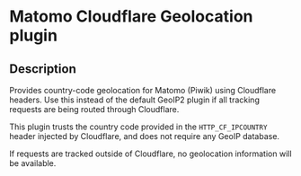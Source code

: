 # Matomo Cloudflare Geolocation plugin

## Description

Provides country-code geolocation for Matomo (Piwik) using Cloudflare headers.  Use this
instead of the default GeoIP2 plugin if all tracking requests are being routed through Cloudflare.

This plugin trusts the country code provided in the `HTTP_CF_IPCOUNTRY` header injected by 
Cloudflare, and does not require any GeoIP database.

If requests are tracked outside of Cloudflare, no geolocation information will be available.


